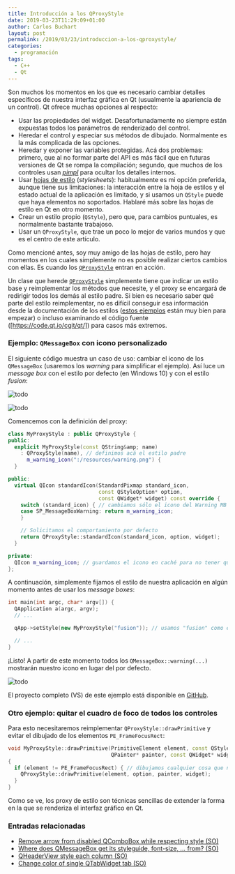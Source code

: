 ```yaml
---
title: Introducción a los QProxyStyle
date: 2019-03-23T11:29:09+01:00
author: Carlos Buchart
layout: post
permalink: /2019/03/23/introduccion-a-los-qproxystyle/
categories:
  - programación
tags:
  - C++
  - Qt
---
```

Son muchos los momentos en los que es necesario cambiar detalles específicos de nuestra interfaz gráfica en Qt (usualmente la apariencia de un control). Qt ofrece muchas opciones al respecto:

 -  Usar las propiedades del widget. Desafortunadamente no siempre están expuestas todos los parámetros de renderizado del control.
 -  Heredar el control y especiar sus métodos de dibujado. Normalmente es la más complicada de las opciones.
 -  Heredar y exponer las variables protegidas. Acá dos problemas: primero, que al no formar parte del API es más fácil que en futuras versiones de Qt se rompa la compilación; segundo, que muchos de los controles usan [_pimpl_](https://en.cppreference.com/w/cpp/language/pimpl) para ocultar los detalles internos.
 -  Usar [hojas de estilo](https://doc.qt.io/qt-5/stylesheet.html) (_stylesheets_): habitualmente es mi opción preferida, aunque tiene sus limitaciones: la interacción entre la hoja de estilos y el estado actual de la aplicación es limitado, y si usamos un `QStyle` puede que haya elementos no soportados. Hablaré más sobre las hojas de estilo en Qt en otro momento.
 -  Crear un estilo propio (`QStyle`), pero que, para cambios puntuales, es normalmente bastante trabajoso.
 -  Usar un `QProxyStyle`, que trae un poco lo mejor de varios mundos y que es el centro de este artículo.

Como mencioné antes, soy muy amigo de las hojas de estilo, pero hay momentos en los cuales simplemente no es posible realizar ciertos cambios con ellas. Es cuando los [`QProxyStyle`](https://doc.qt.io/qt-5/qproxystyle.html) entran en acción.

Un clase que herede [`QProxyStyle`](https://doc.qt.io/qt-5/qproxystyle.html) simplemente tiene que indicar un estilo base y reimplementar los métodos que necesite, y el proxy se encargará de redirigir todos los demás al estilo padre. Si bien es necesario saber qué parte del estilo reimplementar, no es difícil conseguir esa información desde la documentación de los estilos ([estos ejemplos](https://doc.qt.io/qt-5/qtwidgets-widgets-styles-example.html) están muy bien para empezar) o incluso examinando el código fuente ([https://code.qt.io/cgit/qt/]) para casos más extremos.

### Ejemplo: `QMessageBox` con icono personalizado
El siguiente código muestra un caso de uso: cambiar el icono de los `QMessageBox` (usaremos los _warning_ para simplificar el ejemplo). Así luce un _message box_ con el estilo por defecto (en Windows 10) y con el estilo _fusion_:

![todo](/assets/images/Screenshot-2019-03-23-12.18.08-e1553340296606.png)

![todo](/assets/images/Screenshot-2019-03-23-12.21.17-e1553340277115.png)

Comencemos con la definición del proxy:

```cpp
class MyProxyStyle : public QProxyStyle {
public:
  explicit MyProxyStyle(const QString&amp; name)
    : QProxyStyle(name), // definimos acá el estilo padre
      m_warning_icon(":/resources/warning.png") {
  }

public:
  virtual QIcon standardIcon(StandardPixmap standard_icon,
                             const QStyleOption* option,
                             const QWidget* widget) const override {
    switch (standard_icon) { // cambiamos sólo el icono del Warning MB
    case SP_MessageBoxWarning: return m_warning_icon;
    }

    // Solicitamos el comportamiento por defecto
    return QProxyStyle::standardIcon(standard_icon, option, widget);
  }

private:
  QIcon m_warning_icon; // guardamos el icono en caché para no tener que cargarlo cada vez
};
```

A continuación, simplemente fijamos el estilo de nuestra aplicación en algún momento antes de usar los _message boxes_:

```cpp
int main(int argc, char* argv[]) {
  QApplication a(argc, argv);
  // ...

  qApp->setStyle(new MyProxyStyle("fusion")); // usamos "fusion" como estilo padre

  // ...
}
```

¡Listo! A partir de este momento todos los `QMessageBox::warning(...)` mostrarán nuestro icono en lugar del por defecto.

![todo](/assets/images/Screenshot-2019-03-23-12.22.41-e1553340253450.png)

El proyecto completo (VS) de este ejemplo está disponible en [GitHub](https://github.com/cbuchart/HeaderFiles.com/tree/master/QProxyStyles_example).

### Otro ejemplo: quitar el cuadro de foco de todos los controles
Para esto necesitaremos reimplementar `QProxyStyle::drawPrimitive` y evitar el dibujado de los elementos `PE_FrameFocusRect`:

```cpp
void MyProxyStyle::drawPrimitive(PrimitiveElement element, const QStyleOption* option,
                                 QPainter* painter, const QWidget* widget) const
{
  if (element != PE_FrameFocusRect) { // dibujamos cualquier cosa que no sea el foco
    QProxyStyle::drawPrimitive(element, option, painter, widget);
  }
}
```

Como se ve, los proxy de estilo son técnicas sencillas de extender la forma en la que se renderiza el interfaz gráfico en Qt.

### Entradas relacionadas
- [Remove arrow from disabled QComboBox while respecting style (SO)](https://stackoverflow.com/q/53504309/1485885)
- [Where does QMessageBox get its styleguide, font-size, … from? (SO)](https://stackoverflow.com/q/26098337/1485885)
- [QHeaderView style each column (SO)](https://stackoverflow.com/q/44303603/1485885)
- [Change color of single QTabWidget tab (SO)](https://stackoverflow.com/q/54070408/1485885)
